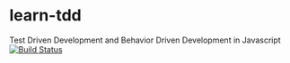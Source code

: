 # learn-tdd
Test Driven Development and Behavior Driven Development in Javascript
[![Build Status](https://travis-ci.org/anggadarkprince/learn-tdd.svg?branch=master)](https://travis-ci.org/anggadarkprince/learn-tdd)

